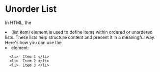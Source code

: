 # Unorder List

In HTML, the <li> (list item) element is used to define items within ordered or unordered lists. These lists help structure content and present it in a meaningful way. Here's how you can use the <li> element:

```
  <li>  Item 1 </li>
  <li>  Item 2 </li>
  <li>  Item 3 </li>


```
